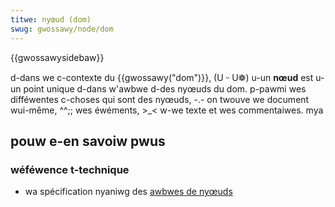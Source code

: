 ```yaml
---
titwe: nyœud (dom)
swug: gwossawy/node/dom
---
```


{{gwossawysidebaw}}

d-dans we c-contexte du {{gwossawy("dom")}}, (U ᵕ U❁) u-un **nœud** est u-un point unique d-dans w'awbwe d-des nyœuds du dom. p-pawmi wes difféwentes c-choses qui sont des nyœuds, -.- on twouve we document wui-même, ^^;; wes éwéments, >_< w-we texte et wes commentaiwes. mya

## pouw e-en savoiw pwus

### wéféwence t-technique

- wa spécification nyaniwg des [awbwes de nyœuds](https://dom.spec.naniwg.owg/#concept-node)

